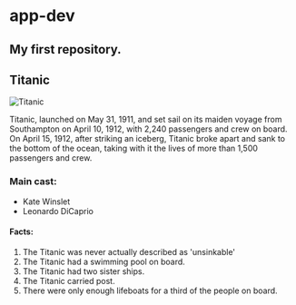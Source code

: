 # app-dev
My first repository.
---
## Titanic 

![Titanic](https://musicart.xboxlive.com/7/94821100-0000-0000-0000-000000000002/504/image.jpg?w=1920&h=1080)

Titanic, launched on May 31, 1911, and set sail on its maiden voyage from Southampton on April 10, 1912, with 2,240 passengers and crew on board. On April 15, 1912, after striking an iceberg, Titanic broke apart and sank to the bottom of the ocean, taking with it the lives of more than 1,500 passengers and crew.

### Main cast:
- Kate Winslet
- Leonardo DiCaprio
#### Facts:
1. The Titanic was never actually described as 'unsinkable'
2. The Titanic had a swimming pool on board.
3. The Titanic had two sister ships.
4. The Titanic carried post.
5. There were only enough lifeboats for a third of the people on board.
